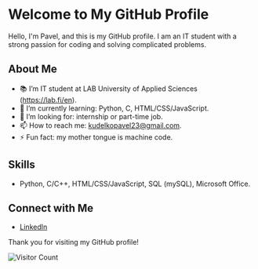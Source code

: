 # Welcome to My GitHub Profile

Hello, I'm Pavel, and this is my GitHub profile. I am an IT student with a strong passion for coding and solving complicated
problems.

## About Me

- :books: I’m IT student at LAB University of Applied Sciences (https://lab.fi/en).
- 🌱 I’m currently learning: Python, C, HTML/CSS/JavaScript.
- 👯 I’m looking for: internship or part-time job.
- 📫 How to reach me: kudelkopavel23@gmail.com.
- ⚡ Fun fact: my mother tongue is machine code.

## Skills

- Python, C/C++, HTML/CSS/JavaScript, SQL (mySQL), Microsoft Office.


## Connect with Me

- [LinkedIn](https://www.linkedin.com/in/pavel-kudelko-a29066295/)

Thank you for visiting my GitHub profile!

![Visitor Count](https://visitor-badge.laobi.icu/badge?page_id=your_username.your_username)
